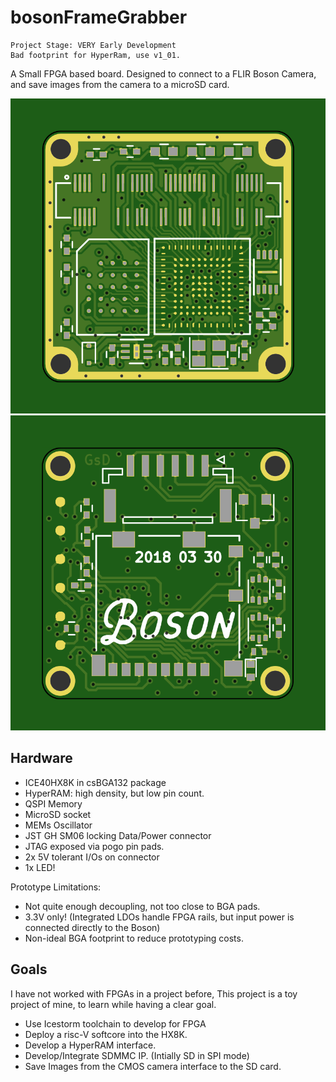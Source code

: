 # bosonFrameGrabber

	Project Stage: VERY Early Development
	Bad footprint for HyperRam, use v1_01.

A Small FPGA based board. Designed to connect to a FLIR Boson Camera, and save images from the camera to a microSD card.

![alt-text](plot/bosonFrameGrabber-Front.png "bosonFrameGrabber Front")
![alt-text](plot/bosonFrameGrabber-Back.png "bosonFrameGrabber Back")

## Hardware

* ICE40HX8K in csBGA132 package
* HyperRAM: high density, but low pin count.
* QSPI Memory
* MicroSD socket
* MEMs Oscillator
* JST GH SM06 locking Data/Power connector
* JTAG exposed via pogo pin pads.
* 2x 5V tolerant I/Os on connector
* 1x LED!

Prototype Limitations:
* Not quite enough decoupling, not too close to BGA pads.
* 3.3V only! (Integrated LDOs handle FPGA rails, but input power is connected directly to the Boson)
* Non-ideal BGA footprint to reduce prototyping costs.

## Goals

I have not worked with FPGAs in a project before, This project is a toy project of mine, to learn while having a clear goal. 

* Use Icestorm toolchain to develop for FPGA
* Deploy a risc-V softcore into the HX8K.
* Develop a HyperRAM interface.
* Develop/Integrate SDMMC IP. (Intially SD in SPI mode)
* Save Images from the CMOS camera interface to the SD card.